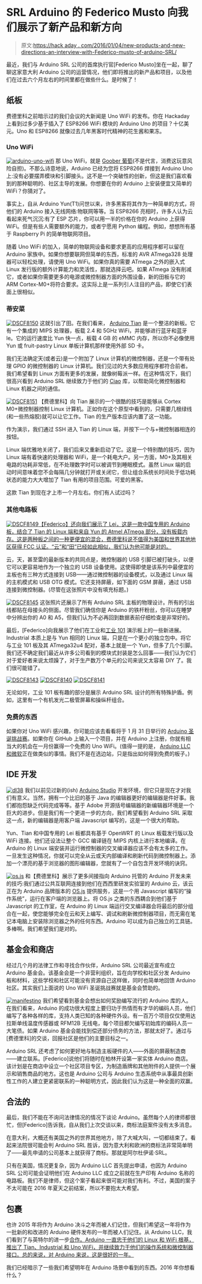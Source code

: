 # SRL Arduino 的 Federico Musto 向我们展示了新产品和新方向

> 原文:[https://hack aday . com/2016/01/04/new-products-and-new-directions-an-interview-with-Federico-musto-of-arduino-SRL/](https://hackaday.com/2016/01/04/new-products-and-new-directions-an-interview-with-federico-musto-of-arduino-srl/)

最近，我们与 Arduino SRL 公司的首席执行官[Federico Musto]坐在一起，聊了聊这家意大利 Arduino 公司的运营情况，他们即将推出的新产品和项目，以及他们在过去六个月左右的时间里都在做些什么。是时候了！

## 纸板

费德里科之前暗示过的我们会议的大新闻是 Uno WiFi 的发布。你在 Hackaday 上看到过多少基于插入了 ESP8266 WiFi 模块的 Arduino Uno 的项目？十亿美元。Uno 和 ESP8266 就像过去几年黑客时代精神的花生酱和果冻。

### Uno WiFi

[![arduino-uno-wifi](../Images/aac1ea7f7196b11f7ca183e4f9722127.png)](https://hackaday.com/wp-content/uploads/2015/12/arduino-uno-wifi.png) 那 Uno WiFi，就是 [Goober 葡萄](http://www.smuckers.com/products/peanut-butter/goober-pb-j/goober-grape-38)(不是代言，消费这玩意风险自担)。不那么诗意地说，Arduino 已经为您将 ESP8266 焊接到 Arduino Uno 上:没有必要摆弄模块和引脚接头。这不是一个突破性的创新，但这是我们喜欢看到的那种聪明的、社区主导的发展。你想要在你的 Arduino 上安装便宜又简单的 WiFi？你猜对了。

事实上，自从 Arduino Yun(T1)问世以来，许多黑客将其作为一种简单的方式，将他们的 Arduino 接入无线网络:物联网等等。当 ESP8266 亮相时，许多人认为云看起来死气沉沉:有了 ESP 芯片，你可以用一半的价格在你的 Arduino 上获得 WiFi。但是有些人需要额外的能力，或者宁愿用 Python 编程。例如，想想所有基于 Raspberry Pi 的简单物联网项目。

随着 Uno WiFi 的加入，简单的物联网设备和要求更高的应用程序都可以留在 Arduino 家族中。如果你想要联网但简单的东西，标准的 AVR ATmega328 处理器可以轻松处理，请使用 Uno WiFi。如果你真的需要 ATmega 之外的嵌入式 Linux 发行版的额外计算能力和灵活性，那就选择云吧。如果 ATmega 没有削减它，或者如果你需要更多的电源或微控制器方面的外围设备，新的田板与它的 ARM Cortex-M0+将符合要求。这实际上是一系列引人注目的产品，即使它们表面上很相似。

### 蒂安菜

[![DSCF8150](../Images/2ee55fd666f126cb87bddd13ae7ed48b.png)](https://hackaday.com/wp-content/uploads/2015/12/dscf8150.jpg) 这就引出了田。在我们看来， [Arduino Tian](http://www.arduino.org/products/boards/4-arduino-boards/arduino-tian) 是一个整洁的新板。它有一个集成的 MIPS 处理器，板载 2.4 和 5GHz WiFi，并能够进行蓝牙和蓝牙 le。它的运行速度比 Yun 快一点，板载 4 GB 的 eMMC 内存，所以你不必像使用 Yun 或 fruit-pastry Linux 单板计算机那样使用外部 SD 卡。

我们无法确定天(或者云)是一个附加了 Linux 计算机的微控制器，还是一个带有处理 GPIO 的微控制器的 Linux 计算机。我们见过的大多数应用程序都符合前者。我们希望看到 Linux 方面有更多的发展，就像树莓派一样。在这种情况下，我们很高兴看到 Arduino SRL 继续致力于他们的 [Ciao](http://labs.arduino.org/Ciao) 库，以帮助简化微控制器和 Linux 机器之间的通信。

[![DSCF8151](../Images/e506d5084daafcd3aa4de8d844d35d4f.png)](https://hackaday.com/wp-content/uploads/2015/12/dscf8151.jpg) 【费德里科】向 Tian 展示的一个很酷的技巧是能够从 Cortex M0+微控制器控制 Linux 计算机。正如你在这个原型中看到的，只需要几根绿线(和一些热熔胶)就可以让它工作。Tian 的生产版本应该内置了这一功能。

作为演示，我们通过 SSH 进入 Tian 的 Linux 端，并按下一个与+微控制器相连的按钮。

Linux 端优雅地关闭了，我们后来又重新启动了它。这是一个特别酷的技巧，因为 Linux 端有着快速的处理器和 WiFi，是一个耗电大户。另一方面，M0+及其相关电路的功耗非常低，在不处理数字时可以被调节到睡眠模式。虽然 Linux 端的启动时间意味着您不会每隔几分钟就打开或关闭它，但让组合系统长时间处于低功耗状态的能力大大增加了 Tian 有用的项目范围。可爱的黑客。

这款 Tian 到现在才上市一个月左右。你们有人试过吗？

### 其他电路板

[![DSCF8149](../Images/277bf7626f9cf96c6a3315524e75dd72.png)【Federico】还向我们展示了 Lei，这是一款中国专用的 Arduino 板，结合了 Tian 的 Linux 端和来自 Yun 的 Atmel ATmega 部分，没有板载内存。这是两种板之间的一种更便宜的混合，费德里科说不值得为美国和世界其他地区获得 FCC 认证。“云”和“田”已经如此相似，我们认为他可能是对的。](https://hackaday.com/wp-content/uploads/2015/12/dscf8149.jpg)

云，天，甚至雷的最新版本的共同点是，微控制器的 USB 引脚已被打破头，以便它可以更容易地作为一个独立的 USB 设备使用。这使得即使是该系列中最便宜的主板也有三种方式连接到 USB——通过微控制器的设备模式，以及通过 Linux 端的主机模式和 USB OTG 模式。它还支持屏蔽，如下面的 GSM 屏蔽，通过 USB 连接到微控制器。(尽管在这张照片中没有填充标题。)

[![DSCF8145](../Images/fa8312bad20321a9d51712d344a2d9ba.png)](https://hackaday.com/wp-content/uploads/2015/12/dscf8145.jpg) 这张照片还展示了所有 Arduino SRL 主板的物理设计。所有的引出线都贴在母接头的侧面。尽管我们确信你是 Arduino 的铁杆粉丝，你可以在睡梦中分辨出你的 A0 和 A5，但我们认为不必再回到数据表前仔细检查是非常好的。

最后，[Federico]向我展示了他们在工业和[工业 101](http://labs.arduino.org/Arduino%20Industrial%20101) 演示板上的一些新进展。Industrial 本质上是与 Yun 相同的 Linux 端，只是在一个更小的独立包中。将它与工业 101 板及其 ATmega32u4 配对，基本上就是一个 Yun，但多了几个引脚。我们还不确定我们最近从许多公司看到的模块式封装是怎么回事——我们认为它们对于爱好者来说太烦躁了，对于生产数万个单元的公司来说又太容易 DIY 了。我们很可能错了。

 [![DSCF8143](../Images/165422d6e69f3747a0981855543e0a4f.png "DSCF8143")](https://hackaday.com/2016/01/04/new-products-and-new-directions-an-interview-with-federico-musto-of-arduino-srl/dscf8143/)  [![DSCF8140](../Images/e17682f007f7db9bea7d3297a2ca5dd9.png "DSCF8140")](https://hackaday.com/2016/01/04/new-products-and-new-directions-an-interview-with-federico-musto-of-arduino-srl/dscf8140/)  [![DSCF8141](../Images/27dd5747dbbb38f485710f3ef6cadb88.png "DSCF8141")](https://hackaday.com/2016/01/04/new-products-and-new-directions-an-interview-with-federico-musto-of-arduino-srl/dscf8141/) 

无论如何，工业 101 板有趣的部分是展示 Arduino SRL 设计的所有特殊护盾。例如，这里有一个有机发光二极管屏幕和操纵杆组合。

### 免费的东西

如果你对 Uno WiFi 感兴趣，你可能应该去看看将于 1 月 31 日举行的 [Arduino 圣诞挑战赛](http://www.arduino.org/arduino-xmas-2015)。如果你在 GitHub 上输入一个项目，并在 Arduino 上注册，你就有相当大的机会在一月份赢得一个免费的 Uno WiFi。(值得一提的是， [Arduino LLC 和微软](https://www.hackster.io/challenges/arduino-microsoft-maker)正在做类似的事情。我们不是在选边站，只是指出如何得到免费的板子。)

## IDE 开发

[![dl38](../Images/06268952c2d7ecc3ec500460a1697d4e.png)](https://hackaday.com/wp-content/uploads/2015/12/dl38.png) 我们以前见过新的(ish) [Arduino Studio](http://labs.arduino.org/Arduino+Studio) 开发环境，但它只是现在才对我们有意义。当然，拥有一个比旧的基于 Java 的编辑器更好的编辑器是件好事。我们都抱怨缺乏代码完成等等。基于 Adobe 开源括号编辑器的新编辑器环境是一个巨大的进步。但是我们有一个更进一步的方向，我们希望看到 Arduino SRL 采取这一点，新的编辑器是用客户端 Javascript 编写的，这是一个很大的帮助。

Yun、Tian 和中国专用的 Lei 板都具有基于 OpenWRT 的 Linux 板载发行版以及 WiFi 连接。他们还设法让整个 GCC 编译链在 MIPS 内核上进行本地编译。在 Arduino 的 Linux 端安装并运行微控制器的交叉编译器应该不会有太多的工作。一旦发生这种情况，你就可以完全从云或天内部编译和刷新代码到微控制器上。添加一个漂亮的基于浏览器的图形编辑器，您就有了一个自包含开发环境的诀窍。

[![os.js](../Images/9b977d67d76d28fbdb91e57658bc49eb.png)](https://hackaday.com/wp-content/uploads/2015/12/os-js.png) 和【费德里科】展示了更多间接指向 Arduino 托管的 Arduino 开发未来的技巧:我们通过公共互联网连接到他们在西西里研发实验室的 Arduino 云，该云正在为 Arduino 品牌版本的 [OS.js](http://osjsv2.0o.no/) 提供服务，这是一个用 Javascript 编写的“操作系统”，运行在客户端的浏览器上。将 OS.js 之类的东西耦合到他们基于 Javascript 的工作室，在 Arduino 的 Linux 端运行交叉编译器会将最后的部分组合在一起，使您能够完全在云和天上编写、调试和刷新微控制器项目，而无需在笔记本电脑上安装除浏览器之外的任何东西。Arduino 可以成为自己独立的工具链。多棒啊。我们希望我们是对的。

## 基金会和商店

经过几个月的法律工作和寻找合作伙伴，Arduino SRL 公司最近宣布成立 Arduino 基金会。该基金会是一个非营利组织，旨在向学校和社区分发 Arduino 板和材料，这些学校和社区可能没有资源自己这样做，同时也简单地回馈 Arduino 社区。其实我们上面说的 Uno WiFi 圣诞挑战赛就是基金会赞助的。

[![manifestino](../Images/b8fb3935334b4781cb750adec3fc60fb.png)](https://hackaday.com/wp-content/uploads/2015/12/manifestino.jpg) 我们希望看到基金会想出如何奖励编写流行的 Arduino 库的人。在我们看来，Arduino 的成功很大程度上要归功于热情而有才华的编码人员，他们编写了各种各样的库，支持人类已知的各种硬件外设。有一百万个项目仅仅使用达拉斯单线温度传感器或 RFM12B 无线电，每个项目都欠编写初始库的编码人员一大笔债。如果 Arduino 基金会能找到偿还部分债务的方法，那就太好了。通过与[费德里科]的交谈，回报社区是他们的主要目标之一。

Arduino SRL 还考虑了如何更好地与制造主板硬件的人——外面的屏蔽制造商——建立联系。[Federico]说他们将随时在柏林开设第一家实体 Arduino 商店。该计划是在商店中设立一个社区项目专区，为制造盾牌和其他附件的人提供一个展示和销售商品的地方。这也是 Arduino 公司与 Arduino 生态系统中从事最具创新性工作的人建立更紧密联系的一种聪明方式，因此我们认为这是一种全面的双赢。

## 合法的

最后，我们不能在不询问法律情况的情况下谈论 Arduino。虽然每个人的律师都很忙，但[Federico]告诉我，自从我们上次交谈以来，商标法庭案件没有太多消息。

在意大利，大概还有美国之外的世界其他地方，除了大喊大叫，一切都结束了。看起来法院很可能会判 Arduino SRL 胜诉，因为意大利和欧洲的商标法非常简单明了——最先申请的公司基本上就获得了商标。那就是阿尔杜伊诺·SRL。

只有在美国，情况更复杂，因为 Arduino LLC 首先提出申请，也因为 Arduino SRL 公司可能会证明他们在 Arduino LLC 成立之前就在生产印有 Arduino 名称的电路板。我们不是律师，但这个案子看起来很可能对我们有利。不过，美国的案子不太可能在 2016 年夏天之前结案，所以不要抱太大希望。

## 包裹

也许 2015 年将作为 Arduino 决斗之年而被人们记住，但我们希望这一年将作为一批新的和改进的 Arduino 硬件发布的一年而被人们记住。从 Arduino LLC，我们看到了与英特尔的进一步[合作。Arduino 一直忠于他们的 Linux 和 WiFi 根基，推出了 Tian、Industrial 和 Uno WiFi，并继续致力于他们的操作系统和微控制器接口。总的来说，对 Arduino 来说，这是很好的一年。](http://hackaday.com/2015/10/16/intel-and-arduino-introduce-curie-based-educational-board/)

我们已经暗示了一些我们希望明年在 Arduino 场景中看到的东西。2016 年你想看什么？